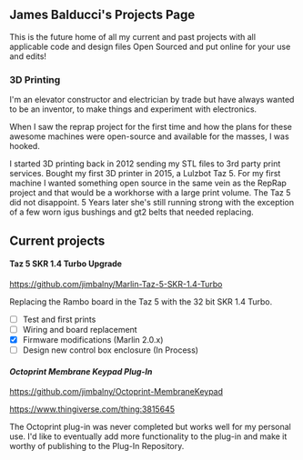 ## James Balducci's Projects Page

This is the future home of all my current and past projects with all applicable code and design files Open Sourced and put online for your use and edits!

### 3D Printing

I'm an elevator constructor and electrician by trade but have always wanted to be an inventor, to make things and experiment with electronics.

When I saw the reprap project for the first time and how the plans for these awesome machines were open-source and available for the masses, I was hooked.

I started 3D printing back in 2012 sending my STL files to 3rd party print services. Bought my first 3D printer in 2015, a Lulzbot Taz 5. For my first machine I wanted something open source in the same vein as the RepRap project and that would be a workhorse with a large print volume. The Taz 5 did not disappoint. 5 Years later she's still running strong with the exception of a few worn igus bushings and gt2 belts that needed replacing.



## Current projects

#### **Taz 5 SKR 1.4 Turbo Upgrade**

https://github.com/jimbalny/Marlin-Taz-5-SKR-1.4-Turbo

Replacing the Rambo board in the Taz 5 with the 32 bit SKR 1.4 Turbo.

- [ ] Test and first prints
- [ ] Wiring and board replacement
- [x] Firmware modifications (Marlin 2.0.x)
- [ ] Design new control box enclosure (In Process)

#### *Octoprint Membrane Keypad Plug-In*

https://github.com/jimbalny/Octoprint-MembraneKeypad

https://www.thingiverse.com/thing:3815645

The Octoprint plug-in was never completed but works well for my personal use. I'd like to eventually add more functionality to the plug-in and make it worthy of publishing to the Plug-In Repository.